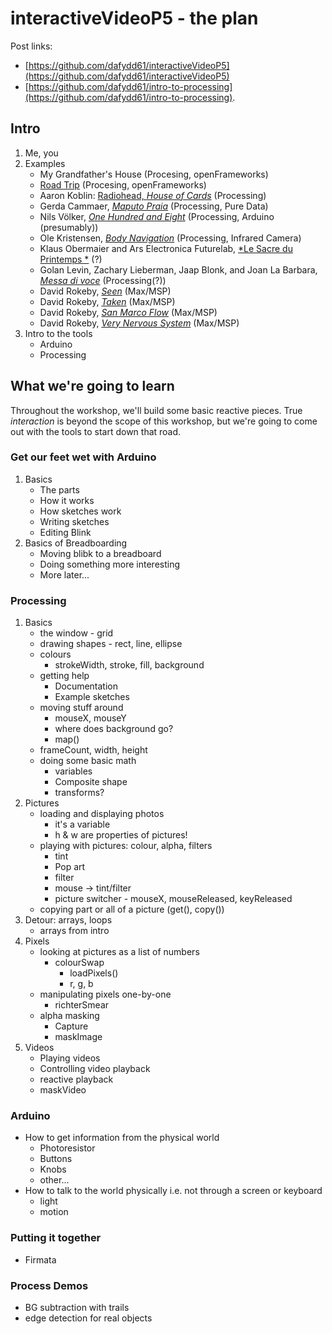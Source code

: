 # interactiveVideoP5 - the plan

Post links:

- [https://github.com/dafydd61/interactiveVideoP5](https://github.com/dafydd61/interactiveVideoP5)
- [https://github.com/dafydd61/intro-to-processing](https://github.com/dafydd61/intro-to-processing).

## Intro

1. Me, you
1. Examples
	- My Grandfather's House (Procesing, openFrameworks)
	- [Road Trip](https://vimeo.com/193215771) (Procesing, openFrameworks)
	- Aaron Koblin: [Radiohead, *House of Cards*](https://github.com/dataarts/radiohead) (Processing)
	- Gerda Cammaer, [*Maputo Praia*](https://vimeo.com/76016374) (Processing, Pure Data)
	- Nils Völker, [*One Hundred and Eight*](http://nilsvoelker.com/content/onehundredandeight/index.html) (Processing, Arduino (presumably))
	- Ole Kristensen, [*Body Navigation*](https://vimeo.com/1362832) (Processing, Infrared Camera)
	- Klaus Obermaier and Ars Electronica Futurelab, [*Le Sacre du Printemps *](http://www.exile.at/sacre/) (?)
	- Golan Levin, Zachary Lieberman, Jaap Blonk, and Joan La Barbara, [*Messa di voce*](http://www.youtube.com/watch?v=GfoqiyB1ndE) (Processing(?))
	- David Rokeby, [*Seen*](https://vimeo.com/6012986) (Max/MSP)
	- David Rokeby, [*Taken*](https://vimeo.com/17139664) (Max/MSP)
	- David Rokeby, [*San Marco Flow*](https://vimeo.com/15070143) (Max/MSP)
	- David Rokeby, [*Very Nervous System*](https://vimeo.com/8120954) (Max/MSP)
1. Intro to the tools
	- Arduino
	- Processing
 
## What we're going to learn

Throughout the workshop, we'll build some basic reactive pieces. True *interaction* is beyond the scope of this workshop, but we're going to come out with the tools to start down that road.

### Get our feet wet with Arduino

1. Basics
	- The parts
	- How it works
	- How sketches work
	- Writing sketches
	- Editing Blink
2. Basics of Breadboarding
	- Moving blibk to a breadboard
	- Doing something more interesting
	- More later...

### Processing

1. Basics
	- the window - grid
	- drawing shapes - rect, line, ellipse
	- colours
		- strokeWidth, stroke, fill, background
	- getting help
		- Documentation
		- Example sketches
	- moving stuff around
		- mouseX, mouseY
		- where does background go?
		- map()
	- frameCount, width, height
	- doing some basic math
		- variables
		- Composite shape
		- transforms?
1. Pictures
	- loading and displaying photos
		- it's a variable
		- h & w are properties of pictures!
	- playing with pictures: colour, alpha, filters
		- tint
		- Pop art
		- filter
		- mouse -> tint/filter
		- picture switcher - mouseX, mouseReleased, keyReleased
	- copying part or all of a picture (get(), copy())
1. Detour: arrays, loops
	- arrays from intro
1. Pixels
	- looking at pictures as a list of numbers
		- colourSwap
			- loadPixels()
			- r, g, b
	- manipulating pixels one-by-one
		- richterSmear
	- alpha masking
		- Capture
		- maskImage
2. Videos
	- Playing videos
	- Controlling video playback
	- reactive playback
	- maskVideo
   
### Arduino

- How to get information from the physical world
	- Photoresistor
	- Buttons
	- Knobs
	- other...
- How to talk to the world physically i.e. not through a screen or keyboard
	- light
	- motion

### Putting it together

- Firmata

### Process Demos

- BG subtraction with trails
- edge detection for real objects